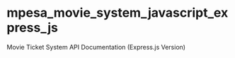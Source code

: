 # mpesa_movie_system_javascript_express_js
Movie Ticket System API Documentation (Express.js Version)
